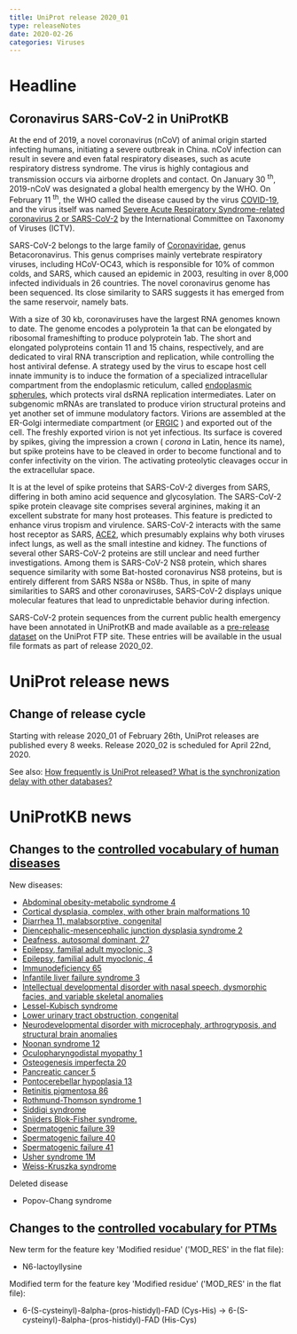 ```yaml
---
title: UniProt release 2020_01
type: releaseNotes
date: 2020-02-26
categories: Viruses
---
```


# Headline

## Coronavirus SARS-CoV-2 in UniProtKB

At the end of 2019, a novel coronavirus (nCoV) of animal origin started infecting humans, initiating a severe outbreak in China. nCoV infection can result in severe and even fatal respiratory diseases, such as acute respiratory distress syndrome. The virus is highly contagious and transmission occurs via airborne droplets and contact. On January 30 <sup>th</sup>, 2019-nCoV was designated a global health emergency by the WHO. On February 11 <sup>th</sup>, the WHO called the disease caused by the virus [COVID-19](https://www.who.int/dg/speeches/detail/who-director-general-s-remarks-at-the-media-briefing-on-2019-ncov-on-11-february-2020), and the virus itself was named [Severe Acute Respiratory Syndrome-related coronavirus 2 or SARS-CoV-2](https://www.biorxiv.org/content/10.1101/2020.02.07.937862v1) by the International Committee on Taxonomy of Viruses (ICTV).

SARS-CoV-2 belongs to the large family of [Coronaviridae](https://viralzone.expasy.org/30?outline=all_by_species), genus Betacoronavirus. This genus comprises mainly vertebrate respiratory viruses, including HCoV-OC43, which is responsible for 10% of common colds, and SARS, which caused an epidemic in 2003, resulting in over 8,000 infected individuals in 26 countries. The novel coronavirus genome has been sequenced. Its close similarity to SARS suggests it has emerged from the same reservoir, namely bats.

With a size of 30 kb, coronaviruses have the largest RNA genomes known to date. The genome encodes a polyprotein 1a that can be elongated by ribosomal frameshifting to produce polyprotein 1ab. The short and elongated polyproteins contain 11 and 15 chains, respectively, and are dedicated to viral RNA transcription and replication, while controlling the host antiviral defense. A strategy used by the virus to escape host cell innate immunity is to induce the formation of a specialized intracellular compartment from the endoplasmic reticulum, called [endoplasmic spherules](https://viralzone.expasy.org/1951), which protects viral dsRNA replication intermediates. Later on subgenomic mRNAs are translated to produce virion structural proteins and yet another set of immune modulatory factors. Virions are assembled at the ER-Golgi intermediate compartment (or [ERGIC](https://www.ncbi.nlm.nih.gov/pubmed/16723730) ) and exported out of the cell. The freshly exported virion is not yet infectious. Its surface is covered by spikes, giving the impression a crown ( _corona_ in Latin, hence its name), but spike proteins have to be cleaved in order to become functional and to confer infectivity on the virion. The activating proteolytic cleavages occur in the extracellular space.

It is at the level of spike proteins that SARS-CoV-2 diverges from SARS, differing in both amino acid sequence and glycosylation. The SARS-CoV-2 spike protein cleavage site comprises several arginines, making it an excellent substrate for many host proteases. This feature is predicted to enhance virus tropism and virulence. SARS-CoV-2 interacts with the same host receptor as SARS, [ACE2](http://www.uniprot.org/uniprotkb/Q9BYF1), which presumably explains why both viruses infect lungs, as well as the small intestine and kidney. The functions of several other SARS-CoV-2 proteins are still unclear and need further investigations. Among them is SARS-CoV-2 NS8 protein, which shares sequence similarity with some Bat-hosted coronavirus NS8 proteins, but is entirely different from SARS NS8a or NS8b. Thus, in spite of many similarities to SARS and other coronaviruses, SARS-CoV-2 displays unique molecular features that lead to unpredictable behavior during infection.

SARS-CoV-2 protein sequences from the current public health emergency have been annotated in UniProtKB and made available as a [pre-release dataset](ftp://ftp.uniprot.org/pub/databases/uniprot/pre_release/) on the UniProt FTP site. These entries will be available in the usual file formats as part of release 2020_02.

# UniProt release news

## Change of release cycle

Starting with release 2020_01 of February 26th, UniProt releases are published every 8 weeks. Release 2020_02 is scheduled for April 22nd, 2020.

See also: [How frequently is UniProt released? What is the synchronization delay with other databases?](http://www.uniprot.org/help/synchronization)

# UniProtKB news

## Changes to the [controlled vocabulary of human diseases](https://ftp.uniprot.org/pub/databases/uniprot/current_release/knowledgebase/complete/docs/humdisease)

New diseases:

- [Abdominal obesity-metabolic syndrome 4](http://www.uniprot.org/diseases/DI-05676)
- [Cortical dysplasia, complex, with other brain malformations 10](http://www.uniprot.org/diseases/DI-05688)
- [Diarrhea 11, malabsorptive, congenital](http://www.uniprot.org/diseases/DI-05692)
- [Diencephalic-mesencephalic junction dysplasia syndrome 2](http://www.uniprot.org/diseases/DI-05683)
- [Deafness, autosomal dominant, 27](http://www.uniprot.org/diseases/DI-05689)
- [Epilepsy, familial adult myoclonic, 3](http://www.uniprot.org/diseases/DI-05690)
- [Epilepsy, familial adult myoclonic, 4](http://www.uniprot.org/diseases/DI-05691)
- [Immunodeficiency 65](http://www.uniprot.org/diseases/DI-05684)
- [Infantile liver failure syndrome 3](http://www.uniprot.org/diseases/DI-05669)
- [Intellectual developmental disorder with nasal speech, dysmorphic facies, and variable skeletal anomalies](http://www.uniprot.org/diseases/DI-05672)
- [Lessel-Kubisch syndrome](http://www.uniprot.org/diseases/DI-05687)
- [Lower urinary tract obstruction, congenital](http://www.uniprot.org/diseases/DI-05673)
- [Neurodevelopmental disorder with microcephaly, arthrogryposis, and structural brain anomalies](http://www.uniprot.org/diseases/DI-05678)
- [Noonan syndrome 12](http://www.uniprot.org/diseases/DI-05677)
- [Oculopharyngodistal myopathy 1](http://www.uniprot.org/diseases/DI-05685)
- [Osteogenesis imperfecta 20](http://www.uniprot.org/diseases/DI-05682)
- [Pancreatic cancer 5](http://www.uniprot.org/diseases/DI-05686)
- [Pontocerebellar hypoplasia 13](http://www.uniprot.org/diseases/DI-05671)
- [Retinitis pigmentosa 86](http://www.uniprot.org/diseases/DI-05674)
- [Rothmund-Thomson syndrome 1](http://www.uniprot.org/diseases/DI-05679)
- [Siddiqi syndrome](http://www.uniprot.org/diseases/DI-05681)
- [Snijders Blok-Fisher syndrome.](http://www.uniprot.org/diseases/DI-05670)
- [Spermatogenic failure 39](http://www.uniprot.org/diseases/DI-05668)
- [Spermatogenic failure 40](http://www.uniprot.org/diseases/DI-05693)
- [Spermatogenic failure 41](http://www.uniprot.org/diseases/DI-05694)
- [Usher syndrome 1M](http://www.uniprot.org/diseases/DI-05680)
- [Weiss-Kruszka syndrome](http://www.uniprot.org/diseases/DI-05675)

Deleted disease

- Popov-Chang syndrome

## Changes to the [controlled vocabulary for PTMs](https://ftp.uniprot.org/pub/databases/uniprot/current_release/knowledgebase/complete/docs/ptmlist)

New term for the feature key 'Modified residue' ('MOD_RES' in the flat file):

- N6-lactoyllysine

Modified term for the feature key 'Modified residue' ('MOD_RES' in the flat file):

- 6-(S-cysteinyl)-8alpha-(pros-histidyl)-FAD (Cys-His) -&gt; 6-(S-cysteinyl)-8alpha-(pros-histidyl)-FAD (His-Cys)
